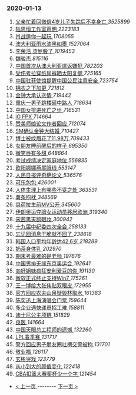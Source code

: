 ### 2020-01-13 
1. [ 父亲忙着回微信4岁儿子失踪后不幸身亡 ](https://s.weibo.com/weibo?q=%23%E7%88%B6%E4%BA%B2%E5%BF%99%E7%9D%80%E5%9B%9E%E5%BE%AE%E4%BF%A14%E5%B2%81%E5%84%BF%E5%AD%90%E5%A4%B1%E8%B8%AA%E5%90%8E%E4%B8%8D%E5%B9%B8%E8%BA%AB%E4%BA%A1%23&Refer=top) *3525899*
1. [ 陆思恒工作室声明 ](https://s.weibo.com/weibo?q=%23%E9%99%86%E6%80%9D%E6%81%92%E5%B7%A5%E4%BD%9C%E5%AE%A4%E5%A3%B0%E6%98%8E%23&Refer=top) *2223183*
1. [ 肖战邀你一起玩 ](https://s.weibo.com/weibo?q=%E8%82%96%E6%88%98%E9%82%80%E4%BD%A0%E4%B8%80%E8%B5%B7%E7%8E%A9&Refer=top) *1708055*
1. [ 澳大利亚雨水漆黑如墨 ](https://s.weibo.com/weibo?q=%23%E6%BE%B3%E5%A4%A7%E5%88%A9%E4%BA%9A%E9%9B%A8%E6%B0%B4%E6%BC%86%E9%BB%91%E5%A6%82%E5%A2%A8%23&Refer=top) *1527064*
1. [ 李荣浩 烫屁股了 ](https://s.weibo.com/weibo?q=%E6%9D%8E%E8%8D%A3%E6%B5%A9%20%E7%83%AB%E5%B1%81%E8%82%A1%E4%BA%86&Refer=top) *1019453*
1. [ 魏骏杰 ](https://s.weibo.com/weibo?q=%E9%AD%8F%E9%AA%8F%E6%9D%B0&Refer=top) *815116*
1. [ 中国首次从澳大利亚遣返嫌犯 ](https://s.weibo.com/weibo?q=%23%E4%B8%AD%E5%9B%BD%E9%A6%96%E6%AC%A1%E4%BB%8E%E6%BE%B3%E5%A4%A7%E5%88%A9%E4%BA%9A%E9%81%A3%E8%BF%94%E5%AB%8C%E7%8A%AF%23&Refer=top) *782203*
1. [ 受伤考拉穿纸尿裤晒太阳复健 ](https://s.weibo.com/weibo?q=%23%E5%8F%97%E4%BC%A4%E8%80%83%E6%8B%89%E7%A9%BF%E7%BA%B8%E5%B0%BF%E8%A3%A4%E6%99%92%E5%A4%AA%E9%98%B3%E5%A4%8D%E5%81%A5%23&Refer=top) *725165*
1. [ 中国驻菲使馆提醒中国公民注意安全 ](https://s.weibo.com/weibo?q=%23%E4%B8%AD%E5%9B%BD%E9%A9%BB%E8%8F%B2%E4%BD%BF%E9%A6%86%E6%8F%90%E9%86%92%E4%B8%AD%E5%9B%BD%E5%85%AC%E6%B0%91%E6%B3%A8%E6%84%8F%E5%AE%89%E5%85%A8%23&Refer=top) *723754*
1. [ 锦衣之下加更 ](https://s.weibo.com/weibo?q=%23%E9%94%A6%E8%A1%A3%E4%B9%8B%E4%B8%8B%E5%8A%A0%E6%9B%B4%23&Refer=top) *721812*
1. [ 金钟大承认恋情 ](https://s.weibo.com/weibo?q=%23%E9%87%91%E9%92%9F%E5%A4%A7%E6%89%BF%E8%AE%A4%E6%81%8B%E6%83%85%23&Refer=top) *719442*
1. [ 重庆一男子跳楼砸中路人 ](https://s.weibo.com/weibo?q=%23%E9%87%8D%E5%BA%86%E4%B8%80%E7%94%B7%E5%AD%90%E8%B7%B3%E6%A5%BC%E7%A0%B8%E4%B8%AD%E8%B7%AF%E4%BA%BA%23&Refer=top) *718634*
1. [ 中国女排进死亡之组 ](https://s.weibo.com/weibo?q=%23%E4%B8%AD%E5%9B%BD%E5%A5%B3%E6%8E%92%E8%BF%9B%E6%AD%BB%E4%BA%A1%E4%B9%8B%E7%BB%84%23&Refer=top) *716531*
1. [ iG FPX ](https://s.weibo.com/weibo?q=iG%20FPX&Refer=top) *714664*
1. [ 赞美师娘论文作者回应 ](https://s.weibo.com/weibo?q=%23%E8%B5%9E%E7%BE%8E%E5%B8%88%E5%A8%98%E8%AE%BA%E6%96%87%E4%BD%9C%E8%80%85%E5%9B%9E%E5%BA%94%23&Refer=top) *712074*
1. [ SM确认金钟大结婚 ](https://s.weibo.com/weibo?q=%23SM%E7%A1%AE%E8%AE%A4%E9%87%91%E9%92%9F%E5%A4%A7%E7%BB%93%E5%A9%9A%23&Refer=top) *710427*
1. [ 博士被纹眉花了11.98万 ](https://s.weibo.com/weibo?q=%23%E5%8D%9A%E5%A3%AB%E8%A2%AB%E7%BA%B9%E7%9C%89%E8%8A%B1%E4%BA%8611.98%E4%B8%87%23&Refer=top) *709433*
1. [ 女朋友睡前醒后的样子 ](https://s.weibo.com/weibo?q=%23%E5%A5%B3%E6%9C%8B%E5%8F%8B%E7%9D%A1%E5%89%8D%E9%86%92%E5%90%8E%E7%9A%84%E6%A0%B7%E5%AD%90%23&Refer=top) *695350*
1. [ 微笑唇有多甜 ](https://s.weibo.com/weibo?q=%23%E5%BE%AE%E7%AC%91%E5%94%87%E6%9C%89%E5%A4%9A%E7%94%9C%23&Refer=top) *648664*
1. [ 考试成绩决定家庭地位 ](https://s.weibo.com/weibo?q=%23%E8%80%83%E8%AF%95%E6%88%90%E7%BB%A9%E5%86%B3%E5%AE%9A%E5%AE%B6%E5%BA%AD%E5%9C%B0%E4%BD%8D%23&Refer=top) *556835*
1. [ 欧阳娜娜燕尾眼线 ](https://s.weibo.com/weibo?q=%23%E6%AC%A7%E9%98%B3%E5%A8%9C%E5%A8%9C%E7%87%95%E5%B0%BE%E7%9C%BC%E7%BA%BF%23&Refer=top) *553147*
1. [ 人民日报评奇葩论文 ](https://s.weibo.com/weibo?q=%23%E4%BA%BA%E6%B0%91%E6%97%A5%E6%8A%A5%E8%AF%84%E5%A5%87%E8%91%A9%E8%AE%BA%E6%96%87%23&Refer=top) *536576*
1. [ 可乐包包 ](https://s.weibo.com/weibo?q=%23%E5%8F%AF%E4%B9%90%E5%8C%85%E5%8C%85%23&Refer=top) *426001*
1. [ 人体生理上有哪些不妥之处 ](https://s.weibo.com/weibo?q=%23%E4%BA%BA%E4%BD%93%E7%94%9F%E7%90%86%E4%B8%8A%E6%9C%89%E5%93%AA%E4%BA%9B%E4%B8%8D%E5%A6%A5%E4%B9%8B%E5%A4%84%23&Refer=top) *363531*
1. [ 薯条抱枕 ](https://s.weibo.com/weibo?q=%23%E8%96%AF%E6%9D%A1%E6%8A%B1%E6%9E%95%23&Refer=top) *348569*
1. [ 具荷拉生前MV公开 ](https://s.weibo.com/weibo?q=%23%E5%85%B7%E8%8D%B7%E6%8B%89%E7%94%9F%E5%89%8DMV%E5%85%AC%E5%BC%80%23&Refer=top) *345600*
1. [ 伊朗奥运夺牌女运动员移居欧洲 ](https://s.weibo.com/weibo?q=%E4%BC%8A%E6%9C%97%E5%A5%A5%E8%BF%90%E5%A4%BA%E7%89%8C%E5%A5%B3%E8%BF%90%E5%8A%A8%E5%91%98%E7%A7%BB%E5%B1%85%E6%AC%A7%E6%B4%B2&Refer=top) *319340*
1. [ 宋茜黑天鹅眼妆 ](https://s.weibo.com/weibo?q=%23%E5%AE%8B%E8%8C%9C%E9%BB%91%E5%A4%A9%E9%B9%85%E7%9C%BC%E5%A6%86%23&Refer=top) *300942*
1. [ 十九届中纪委四次全会 ](https://s.weibo.com/weibo?q=%23%E5%8D%81%E4%B9%9D%E5%B1%8A%E4%B8%AD%E7%BA%AA%E5%A7%94%E5%9B%9B%E6%AC%A1%E5%85%A8%E4%BC%9A%23&Refer=top) *258133*
1. [ 忘记回消息干脆就不回了 ](https://s.weibo.com/weibo?q=%23%E5%BF%98%E8%AE%B0%E5%9B%9E%E6%B6%88%E6%81%AF%E5%B9%B2%E8%84%86%E5%B0%B1%E4%B8%8D%E5%9B%9E%E4%BA%86%23&Refer=top) *238618*
1. [ 韩国人口平均年龄达42.6岁 ](https://s.weibo.com/weibo?q=%23%E9%9F%A9%E5%9B%BD%E4%BA%BA%E5%8F%A3%E5%B9%B3%E5%9D%87%E5%B9%B4%E9%BE%84%E8%BE%BE42.6%E5%B2%81%23&Refer=top) *218289*
1. [ 奶茶身体乳 ](https://s.weibo.com/weibo?q=%23%E5%A5%B6%E8%8C%B6%E8%BA%AB%E4%BD%93%E4%B9%B3%23&Refer=top) *202970*
1. [ 期末考最难的是老师 ](https://s.weibo.com/weibo?q=%23%E6%9C%9F%E6%9C%AB%E8%80%83%E6%9C%80%E9%9A%BE%E7%9A%84%E6%98%AF%E8%80%81%E5%B8%88%23&Refer=top) *197676*
1. [ 中国男排无缘东京奥运会 ](https://s.weibo.com/weibo?q=%23%E4%B8%AD%E5%9B%BD%E7%94%B7%E6%8E%92%E6%97%A0%E7%BC%98%E4%B8%9C%E4%BA%AC%E5%A5%A5%E8%BF%90%E4%BC%9A%23&Refer=top) *192641*
1. [ 向好姐妹疯狂安利爱豆的你 ](https://s.weibo.com/weibo?q=%23%E5%90%91%E5%A5%BD%E5%A7%90%E5%A6%B9%E7%96%AF%E7%8B%82%E5%AE%89%E5%88%A9%E7%88%B1%E8%B1%86%E7%9A%84%E4%BD%A0%23&Refer=top) *191130*
1. [ 微软正式终止支持Win7 ](https://s.weibo.com/weibo?q=%23%E5%BE%AE%E8%BD%AF%E6%AD%A3%E5%BC%8F%E7%BB%88%E6%AD%A2%E6%94%AF%E6%8C%81Win7%23&Refer=top) *175261*
1. [ 王一博给大张伟贴双眼皮 ](https://s.weibo.com/weibo?q=%23%E7%8E%8B%E4%B8%80%E5%8D%9A%E7%BB%99%E5%A4%A7%E5%BC%A0%E4%BC%9F%E8%B4%B4%E5%8F%8C%E7%9C%BC%E7%9A%AE%23&Refer=top) *172955*
1. [ 官方回应农夫山泉疑毁林取水 ](https://s.weibo.com/weibo?q=%23%E5%AE%98%E6%96%B9%E5%9B%9E%E5%BA%94%E5%86%9C%E5%A4%AB%E5%B1%B1%E6%B3%89%E7%96%91%E6%AF%81%E6%9E%97%E5%8F%96%E6%B0%B4%23&Refer=top) *161383*
1. [ 陈奕迅上海演唱会门票 ](https://s.weibo.com/weibo?q=%23%E9%99%88%E5%A5%95%E8%BF%85%E4%B8%8A%E6%B5%B7%E6%BC%94%E5%94%B1%E4%BC%9A%E9%97%A8%E7%A5%A8%23&Refer=top) *159644*
1. [ 多企业遇快递员招工难 ](https://s.weibo.com/weibo?q=%23%E5%A4%9A%E4%BC%81%E4%B8%9A%E9%81%87%E5%BF%AB%E9%80%92%E5%91%98%E6%8B%9B%E5%B7%A5%E9%9A%BE%23&Refer=top) *158811*
1. [ 迪士尼公主项链 ](https://s.weibo.com/weibo?q=%23%E8%BF%AA%E5%A3%AB%E5%B0%BC%E5%85%AC%E4%B8%BB%E9%A1%B9%E9%93%BE%23&Refer=top) *151829*
1. [ 良医 ](https://s.weibo.com/weibo?q=%23%E8%89%AF%E5%8C%BB%23&Refer=top) *141664*
1. [ 中国天眼总工程师的遗憾 ](https://s.weibo.com/weibo?q=%23%E4%B8%AD%E5%9B%BD%E5%A4%A9%E7%9C%BC%E6%80%BB%E5%B7%A5%E7%A8%8B%E5%B8%88%E7%9A%84%E9%81%97%E6%86%BE%23&Refer=top) *132260*
1. [ LPL春季赛 ](https://s.weibo.com/weibo?q=LPL%E6%98%A5%E5%AD%A3%E8%B5%9B&Refer=top) *131717*
1. [ 警方回应男子朋友圈吐槽交警被拘 ](https://s.weibo.com/weibo?q=%23%E8%AD%A6%E6%96%B9%E5%9B%9E%E5%BA%94%E7%94%B7%E5%AD%90%E6%9C%8B%E5%8F%8B%E5%9C%88%E5%90%90%E6%A7%BD%E4%BA%A4%E8%AD%A6%E8%A2%AB%E6%8B%98%23&Refer=top) *131701*
1. [ 敬业福 ](https://s.weibo.com/weibo?q=%23%E6%95%AC%E4%B8%9A%E7%A6%8F%23&Refer=top) *126117*
1. [ 玄彬哭戏 ](https://s.weibo.com/weibo?q=%23%E7%8E%84%E5%BD%AC%E5%93%AD%E6%88%8F%23&Refer=top) *123779*
1. [ 从小到大的颜值变化 ](https://s.weibo.com/weibo?q=%23%E4%BB%8E%E5%B0%8F%E5%88%B0%E5%A4%A7%E7%9A%84%E9%A2%9C%E5%80%BC%E5%8F%98%E5%8C%96%23&Refer=top) *122418*
1. [ CBA扣篮大赛奖杯少一个字 ](https://s.weibo.com/weibo?q=%23CBA%E6%89%A3%E7%AF%AE%E5%A4%A7%E8%B5%9B%E5%A5%96%E6%9D%AF%E5%B0%91%E4%B8%80%E4%B8%AA%E5%AD%97%23&Refer=top) *121454* 

- [ < 上一页 ](https://github.com/able8/weibo-hot-record/blob/master/2020-01-12.md) -------- [ 下一页 > ](https://github.com/able8/weibo-hot-record/blob/master/2020-01-14.md)